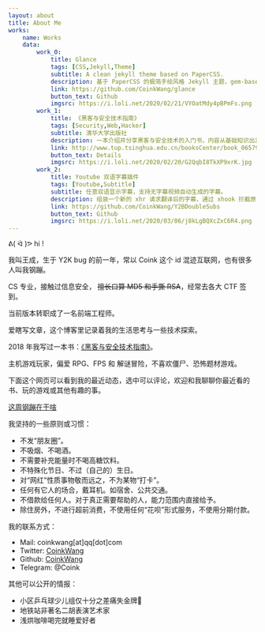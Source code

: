 ```yaml
---
layout: about
title: About Me
works: 
    name: Works
    data:
        work_0: 
            title: Glance
            tags: [CSS,Jekyll,Theme]
            subtitle: A clean jekyll theme based on PaperCSS.
            description: 基于 PaperCSS 的极简手绘风格 Jekyll 主题，gem-based 发布。
            link: https://github.com/CoinkWang/glance
            button_text: Github
            imgsrc: https://i.loli.net/2020/02/21/VYOatMdy4pBPmFs.png
        work_1: 
            title: 《黑客与安全技术指南》
            tags: [Security,Web,Hacker]
            subtitle: 清华大学出版社
            description: 一本介绍并分享黑客与安全技术的入门书，内容从基础知识出发，通过相关实例为读者剖析计算机安全领域的各种技巧。
            link: http://www.tup.tsinghua.edu.cn/booksCenter/book_06579101.html
            button_text: Details
            imgsrc: https://i.loli.net/2020/02/20/G2QqbI8TkXP9xrK.jpg
        work_2: 
            title: Youtube 双语字幕插件
            tags: [Youtube,Subtitle]
            subtitle: 任意双语显示字幕，支持无字幕视频自动生成的字幕。
            description: 组装一个新的 xhr 请求翻译后的字幕，通过 xhook 拦截原请求，将新请求（翻译文字）和原请求（源字幕）中的文字部分进行合并。
            link: https://github.com/CoinkWang/Y2BDoubleSubs
            button_text: Github
            imgsrc: https://i.loli.net/2020/03/06/j8kLgBQXcZxC6R4.png
---
```



 ᕕ( ᐛ )ᕗ hi !

我叫王成，生于 Y2K bug 的前一年，常以 Coink 这个 id 混迹互联网，也有很多人叫我钢蹦。

CS 专业，接触过信息安全， ~~擅长口算 MD5 和手撕 RSA~~，经常去各大 CTF 签到。

当前版本转职成了一名前端工程师。

爱瞎写文章，这个博客里记录着我的生活思考与一些技术探索。

2018 年我写过一本书：[《黑客与安全技术指南》](http://www.tup.tsinghua.edu.cn/booksCenter/book_06579101.html)。

主机游戏玩家，偏爱 RPG、FPS 和 解谜冒险，不喜欢僵尸、恐怖题材游戏。



下面这个网页可以看到我的最近动态，选中可以评论，欢迎和我聊聊你最近看的书、玩的游戏或其他有趣的事。

[这周钢蹦在干啥](https://www.notion.so/coinkwang/7b651687bd1b488da85faad63d9dc005)



我坚持的一些原则或习惯：

- 不发“朋友圈”。
- 不吸烟、不喝酒。
- 不需要补充能量时不喝高糖饮料。
- 不特殊化节日、不过（自己的）生日。
- 对“网红”性质事物敬而远之，不为某物“打卡”。
- 任何有它人的场合，戴耳机。如宿舍、公共交通。
- 不借款给任何人。对于真正需要帮助的人，能力范围内直接给予。
- 除住房外，不进行超前消费，不使用任何“花呗”形式服务，不使用分期付款。



我的联系方式：
- Mail: coinkwang[at]qq[dot]com
- Twitter: [CoinkWang](https://twitter.com/CoinkWang)
- Github: [CoinkWang](https://github.com/CoinkWang)
- Telegram: @Coink



其他可以公开的情报：
 - 小区乒乓球少儿组仅十分之差痛失金牌🏅
 - 地铁站非著名二胡表演艺术家
 - 浅烘咖啡喝完就睡爱好者

